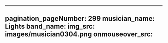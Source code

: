 ------
pagination_pageNumber: 299
musician_name: Lights
band_name: 
img_src: images/musician0304.png
onmouseover_src: 
------
